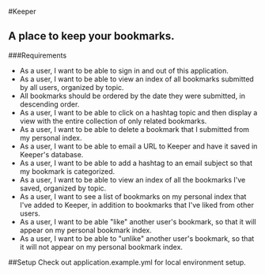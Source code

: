 #Keeper
## A place to keep your bookmarks.

###Requirements
- As a user, I want to be able to sign in and out of this application.
- As a user, I want to be able to view an index of all bookmarks submitted by all users, organized by topic.
- All bookmarks should be ordered by the date they were submitted, in descending order.
- As a user, I want to be able to click on a hashtag topic and then display a view with the entire collection of only related bookmarks.
- As a user, I want to be able to delete a bookmark that I submitted from my personal index.
- As a user, I want to be able to email a URL to Keeper and have it saved in Keeper's database.
- As a user, I want to be able to add a hashtag to an email subject so that my bookmark is categorized.
- As a user, I want to be able to view an index of all the bookmarks I've saved, organized by topic.
- As a user, I want to see a list of bookmarks on my personal index that I've added to Keeper, in addition to bookmarks that I've liked from other users.
- As a user, I want to be able "like" another user's bookmark, so that it will appear on my personal bookmark index.
- As a user, I want to be able to "unlike" another user's bookmark, so that it will not appear on my personal bookmark index.

##Setup
Check out application.example.yml for local environment setup.